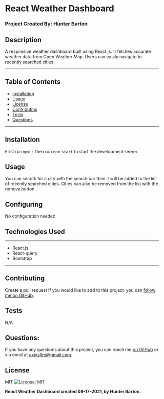  
#  React Weather Dashboard

### Project Created By: Hunter Barton
## **Description**
A responsive weather dashboard built using React.js. It fetches accurate weather data from Open Weather Map. Users can easily navigate to recently searched cities.  
  
***
## **Table of Contents**
* [Installation](#installation)
* [Usage](#usage)
* [License](#license) 
* [Contributing](#contributing)
* [Tests](#tests)
* [Questions](#questions)
***
  
## Installation 
First run `npm i` then run `npm start` to start the development server.

  
## Usage
You can search for a city with the search bar then it will be added to the list of recently searched cities. Cities can also be removed from the list with the remove button

  
## Configuring
No configuration needed


## Technologies Used
***
* React.js
* React-query
* Bootstrap
***

  
## Contributing
Create a pull request
If you would like to add to this project, you can [follow me on GitHub](https://github.com/mythosmystery).  
  
## Tests
N/A
  
## Questions:
If you have any questions about this project, you can reach me [on GitHub](https://github.com/mythosmystery)
or via email at axiysfire@gmail.com.
  
## License
MIT
[![License: MIT](https://img.shields.io/badge/License-MIT-yellow.svg)](https://opensource.org/licenses/MIT)
  
**React Weather Dashboard created 09-17-2021, by Hunter Barton.** 
  